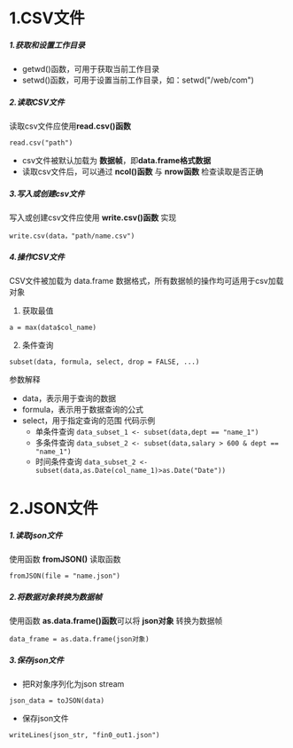 # 1.CSV文件
##### 1.获取和设置工作目录
- getwd()函数，可用于获取当前工作目录
- setwd()函数，可用于设置当前工作目录，如：setwd("/web/com")
##### 2.读取CSV文件
读取csv文件应使用**read.csv()函数**
~~~
read.csv("path")
~~~
- csv文件被默认加载为 **数据帧**，即**data.frame格式数据**
- 读取csv文件后，可以通过 **ncol()函数** 与 **nrow函数** 检查读取是否正确
##### 3.写入或创建csv文件
写入或创建csv文件应使用 **write.csv()函数** 实现
~~~
write.csv(data，"path/name.csv")
~~~
##### 4.操作CSV文件
CSV文件被加载为 data.frame 数据格式，所有数据帧的操作均可适用于csv加载对象
1. 获取最值
~~~
a = max(data$col_name)
~~~
2. 条件查询
~~~
subset(data, formula, select, drop = FALSE, ...)
~~~
参数解释
- data，表示用于查询的数据
- formula，表示用于数据查询的公式
- select，用于指定查询的范围
代码示例
	* 单条件查询
`data_subset_1 <- subset(data,dept == "name_1")  `
  * 多条件查询
`data_subset_2 <- subset(data,salary > 600 & dept == "name_1")`
  * 时间条件查询
`data_subset_2 <- subset(data,as.Date(col_name_1)>as.Date("Date"))`

# 2.JSON文件
##### 1.读取json文件
使用函数 **fromJSON()** 读取函数
~~~
fromJSON(file = "name.json")
~~~
##### 2.将数据对象转换为数据帧
使用函数 **as.data.frame()函数**可以将 **json对象** 转换为数据帧
~~~
data_frame = as.data.frame(json对象)
~~~
##### 3.保存json文件
- 把R对象序列化为json stream
~~~
json_data = toJSON(data)
~~~
- 保存json文件
~~~
writeLines(json_str, "fin0_out1.json")
~~~
